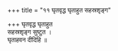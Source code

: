 +++
title = "११ घृतवृद्ध घृताहुत सहस्रशृङ्ग"

+++
घृतवृद्ध घृताहुत  
सहस्रशृङ्ग सुष्टुत ।  
घृताहवन दीदिहि ॥